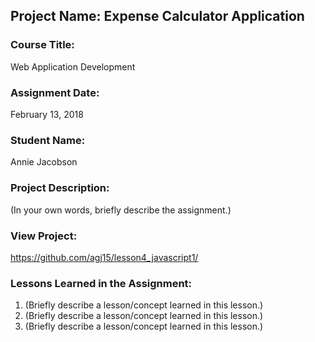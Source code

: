 ## Project Name:  Expense Calculator Application

### Course Title:
Web Application Development

### Assignment Date:  
February 13, 2018

### Student Name:  
Annie Jacobson

### Project Description:
(In your own words, briefly describe the assignment.)

### View Project:
https://github.com/agj15/lesson4_javascript1/

### Lessons Learned in the Assignment:
1. (Briefly describe a lesson/concept learned in this lesson.)
2. (Briefly describe a lesson/concept learned in this lesson.)
3. (Briefly describe a lesson/concept learned in this lesson.)



